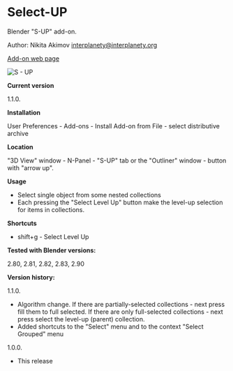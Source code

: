 # Select-UP
Blender "S-UP" add-on.

Author: Nikita Akimov interplanety@interplanety.org

<a href="https://b3d.interplanety.org/en/blender-add-on-s-up">Add-on web page</a>

<img src="https://b3d.interplanety.org/wp-content/upload_content/2019/05/01-3.jpg" title="S - UP">

**Current version**

1.1.0.

**Installation**

User Preferences - Add-ons - Install Add-on from File - select distributive archive

**Location**

"3D View" window - N-Panel - "S-UP" tab or the "Outliner" window - button with "arrow up".

**Usage**

- Select single object from some nested collections
- Each pressing the "Select Level Up" button make the level-up selection for items in collections.

**Shortcuts**

- shift+g - Select Level Up

**Tested with Blender versions:**

2.80, 2.81, 2.82, 2.83, 2.90

**Version history:**

1.1.0.
- Algorithm change. If there are partially-selected collections - next press fill them to full selected. If there are only full-selected collections - next press select the level-up (parent) collection.
- Added shortcuts to the "Select" menu and to the context "Select Grouped" menu

1.0.0.
- This release
